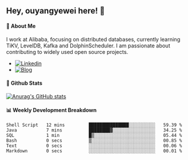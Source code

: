 ## Hey, ouyangyewei here! :wave:

#### :rocket: About Me
I work at Alibaba, focusing on distributed databases, currently learning TiKV, LevelDB, Kafka and DolphinScheduler. I am passionate about contributing to widely used open source projects.

- [![Linkedin](https://img.shields.io/badge/LinkedIn-ouyangyewei-blue)](https://www.linkedin.com/in/ouyangyewei/)
- [![Blog](https://img.shields.io/badge/Blog-yeweiouyang-orange)](https://blog.csdn.net/yeweiouyang)

#### :star2: Github Stats
[![Anurag's GitHub stats](https://github-readme-stats.vercel.app/api?username=ouyangyewei&show_icons=true&cache_seconds=3600&theme=tokyonight)](https://github.com/anuraghazra/github-readme-stats)

#### :bar_chart: Weekly Development Breakdown
<!--START_SECTION:waka-->

```text
Shell Script   12 mins         ███████████████░░░░░░░░░░   59.39 %
Java           7 mins          ████████▓░░░░░░░░░░░░░░░░   34.25 %
SQL            1 min           █▒░░░░░░░░░░░░░░░░░░░░░░░   05.44 %
Bash           0 secs          ▒░░░░░░░░░░░░░░░░░░░░░░░░   00.85 %
Text           0 secs          ░░░░░░░░░░░░░░░░░░░░░░░░░   00.06 %
Markdown       0 secs          ░░░░░░░░░░░░░░░░░░░░░░░░░   00.01 %
```

<!--END_SECTION:waka-->
